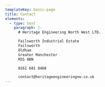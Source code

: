```yaml
---
templateKey: basic-page
title: Contact
elements:
  - type: text
    paragraph: |-
      # Heritage Engineering North West LTD.

      Failsworth Industrial Estate
      Failsworth
      Oldham
      Greater Manchester
      M35 0BN

      0161 681 8468

      contact@heritageengineeringnw.co.uk
---
```

